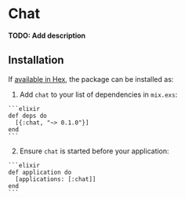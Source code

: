# Chat

**TODO: Add description**

## Installation

If [available in Hex](https://hex.pm/docs/publish), the package can be installed as:

  1. Add `chat` to your list of dependencies in `mix.exs`:

    ```elixir
    def deps do
      [{:chat, "~> 0.1.0"}]
    end
    ```

  2. Ensure `chat` is started before your application:

    ```elixir
    def application do
      [applications: [:chat]]
    end
    ```

